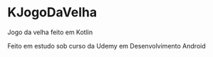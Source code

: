 # KJogoDaVelha

Jogo da velha feito em Kotlin

Feito em estudo sob curso da Udemy em Desenvolvimento Android
